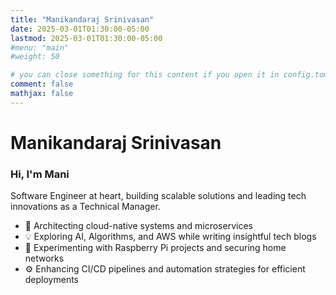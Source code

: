 ```yaml
---
title: "Manikandaraj Srinivasan"
date: 2025-03-01T01:30:00-05:00
lastmod: 2025-03-01T01:30:00-05:00
#menu: "main"
#weight: 50

# you can close something for this content if you open it in config.toml.
comment: false
mathjax: false
---
```

# Manikandaraj Srinivasan

### Hi, I'm Mani

Software Engineer at heart, building scalable solutions and leading tech innovations as a Technical Manager.

- 🚀 Architecting cloud-native systems and microservices  
- 💡 Exploring AI, Algorithms, and AWS while writing insightful tech blogs  
- 🔧 Experimenting with Raspberry Pi projects and securing home networks  
- ⚙️ Enhancing CI/CD pipelines and automation strategies for efficient deployments
